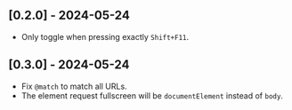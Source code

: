 ## [0.2.0] - 2024-05-24

- Only toggle when pressing exactly `Shift+F11`.

## [0.3.0] - 2024-05-24

- Fix `@match` to match all URLs.
- The element request fullscreen will be `documentElement` instead of `body`.
